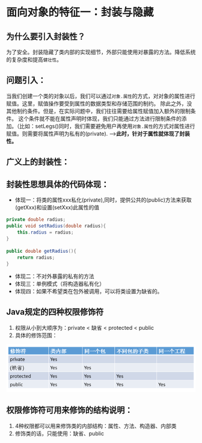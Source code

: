 # 面向对象的特征一：封装与隐藏
## 为什么要引入封装性？
为了安全。封装隐藏了类内部的实现细节，外部只能使用对暴露的方法。降低系统的复杂度和提高`健壮性`。
## 问题引入： 
当我们创建一个类的对象以后，我们可以通过`对象.属性`的方式，对对象的属性进行赋值。这里，赋值操作要受到属性的数据类型和存储范围的制约。
除此之外，没其他制约条件。但是，在实际问题中，我们往往需要给属性赋值加入额外的限制条件。
这个条件就不能在属性声明时体现，我们只能通过方法进行限制条件的添加。（比如：setLegs()同时，我们需要避免用户再使用`对象.属性`的方式对属性进行赋值。则需要将属性声明为私有的(private).
  -->**此时，针对于属性就体现了封装性。**
## 广义上的封装性：

## 封装性思想具体的代码体现：
* 体现一：将类的属性xxx私化(private),同时，提供公共的(public)方法来获取(getXxx)和设置(setXxx)此属性的值
```java
private double radius;
public void setRadius(double radius){
	this.radius = radius;
}

public double getRadius(){
	return radius;
}
```
* 体现二：不对外暴露的私有的方法
* 体现三：单例模式（将构造器私有化）
* 体现四：如果不希望类在包外被调用，可以将类设置为缺省的。
## Java规定的四种权限修饰符

   1. 权限从小到大顺序为：private <  缺省 < protected < public
   2. 具体的修饰范围：

![image.png](../image/img_2.png)
## 权限修饰符可用来修饰的结构说明：

   1. 4种权限都可以用来修饰类的内部结构：属性、方法、构造器、内部类
   2. 修饰类的话，只能使用：缺省、public





